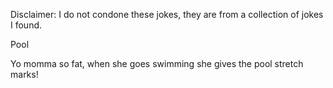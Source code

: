 Disclaimer: I do not condone these jokes, they are from a collection of jokes I found.

Pool

Yo momma so fat, when she goes swimming she gives the pool stretch marks!

